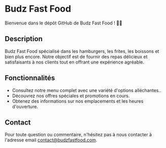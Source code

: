 # Budz Fast Food

Bienvenue dans le dépôt GitHub de Budz Fast Food  ! 🍔🍟

## Description
Budz Fast Food  spécialisé dans les hamburgers, les frites, les boissons et bien plus encore. Notre objectif est de fournir des repas délicieux et satisfaisants à nos clients tout en offrant une expérience agréable.

## Fonctionnalités
- Consultez notre menu complet avec une variété d'options alléchantes..
- Découvrez nos offres spéciales et promotions en cours.
- Obtenez des informations sur nos emplacements et les heures d'ouverture.
## Contact
Pour toute question ou commentaire, n'hésitez pas à nous contacter à l'adresse email contact@budzfastfood.com.
